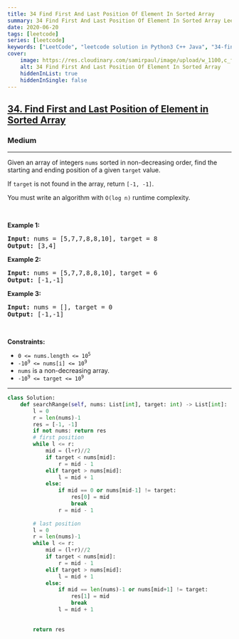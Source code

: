 ```yaml
---
title: 34 Find First And Last Position Of Element In Sorted Array
summary: 34 Find First And Last Position Of Element In Sorted Array LeetCode Solution Explained
date: 2020-06-20
tags: [leetcode]
series: [leetcode]
keywords: ["LeetCode", "leetcode solution in Python3 C++ Java", "34-find-first-and-last-position-of-element-in-sorted-array LeetCode Solution Explained"]
cover:
    image: https://res.cloudinary.com/samirpaul/image/upload/w_1100,c_fit,co_rgb:FFFFFF,l_text:Arial_75_bold:34 Find First And Last Position Of Element In Sorted Array - Solution Explained/problem-solving.webp
    alt: 34 Find First And Last Position Of Element In Sorted Array
    hiddenInList: true
    hiddenInSingle: false
---
```



<h2><a href="https://leetcode.com/problems/find-first-and-last-position-of-element-in-sorted-array/">34. Find First and Last Position of Element in Sorted Array</a></h2><h3>Medium</h3><hr><div><p>Given an array of integers <code>nums</code> sorted in non-decreasing order, find the starting and ending position of a given <code>target</code> value.</p>

<p>If <code>target</code> is not found in the array, return <code>[-1, -1]</code>.</p>

<p>You must&nbsp;write an algorithm with&nbsp;<code>O(log n)</code> runtime complexity.</p>

<p>&nbsp;</p>
<p><strong>Example 1:</strong></p>
<pre><strong>Input:</strong> nums = [5,7,7,8,8,10], target = 8
<strong>Output:</strong> [3,4]
</pre><p><strong>Example 2:</strong></p>
<pre><strong>Input:</strong> nums = [5,7,7,8,8,10], target = 6
<strong>Output:</strong> [-1,-1]
</pre><p><strong>Example 3:</strong></p>
<pre><strong>Input:</strong> nums = [], target = 0
<strong>Output:</strong> [-1,-1]
</pre>
<p>&nbsp;</p>
<p><strong>Constraints:</strong></p>

<ul>
	<li><code>0 &lt;= nums.length &lt;= 10<sup>5</sup></code></li>
	<li><code>-10<sup>9</sup>&nbsp;&lt;= nums[i]&nbsp;&lt;= 10<sup>9</sup></code></li>
	<li><code>nums</code> is a non-decreasing array.</li>
	<li><code>-10<sup>9</sup>&nbsp;&lt;= target&nbsp;&lt;= 10<sup>9</sup></code></li>
</ul>
</div>

---




```python
class Solution:
    def searchRange(self, nums: List[int], target: int) -> List[int]:
        l = 0
        r = len(nums)-1
        res = [-1, -1]
        if not nums: return res
        # first position
        while l <= r:
            mid = (l+r)//2
            if target < nums[mid]:
                r = mid - 1
            elif target > nums[mid]:
                l = mid + 1
            else:
                if mid == 0 or nums[mid-1] != target: 
                    res[0] = mid
                    break
                r = mid - 1
                
        # last position
        l = 0
        r = len(nums)-1
        while l <= r:
            mid = (l+r)//2
            if target < nums[mid]:
                r = mid - 1
            elif target > nums[mid]:
                l = mid + 1
            else:
                if mid == len(nums)-1 or nums[mid+1] != target: 
                    res[1] = mid
                    break
                l = mid + 1
                
        
        return res
```
